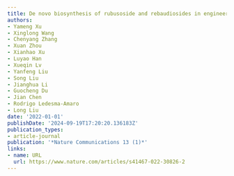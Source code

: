 ```yaml
---
title: De novo biosynthesis of rubusoside and rebaudiosides in engineered yeasts
authors:
- Yameng Xu
- Xinglong Wang
- Chenyang Zhang
- Xuan Zhou
- Xianhao Xu
- Luyao Han
- Xueqin Lv
- Yanfeng Liu
- Song Liu
- Jianghua Li
- Guocheng Du
- Jian Chen
- Rodrigo Ledesma-Amaro
- Long Liu
date: '2022-01-01'
publishDate: '2024-09-19T17:20:20.136183Z'
publication_types:
- article-journal
publication: '*Nature Communications 13 (1)*'
links:
- name: URL
  url: https://www.nature.com/articles/s41467-022-30826-2
---
```

